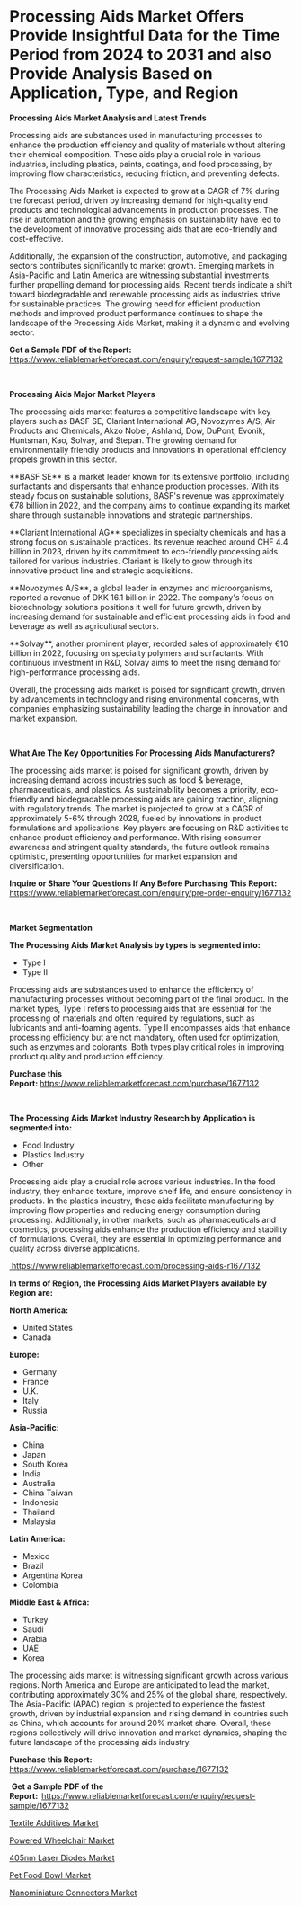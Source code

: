 <p><h1>Processing Aids Market Offers Provide Insightful Data for the Time Period from 2024 to 2031 and also Provide Analysis Based on Application, Type, and Region</h1></p><p><strong>Processing Aids Market Analysis and Latest Trends</strong></p>
<p><p>Processing aids are substances used in manufacturing processes to enhance the production efficiency and quality of materials without altering their chemical composition. These aids play a crucial role in various industries, including plastics, paints, coatings, and food processing, by improving flow characteristics, reducing friction, and preventing defects.</p><p>The Processing Aids Market is expected to grow at a CAGR of 7% during the forecast period, driven by increasing demand for high-quality end products and technological advancements in production processes. The rise in automation and the growing emphasis on sustainability have led to the development of innovative processing aids that are eco-friendly and cost-effective. </p><p>Additionally, the expansion of the construction, automotive, and packaging sectors contributes significantly to market growth. Emerging markets in Asia-Pacific and Latin America are witnessing substantial investments, further propelling demand for processing aids. Recent trends indicate a shift toward biodegradable and renewable processing aids as industries strive for sustainable practices. The growing need for efficient production methods and improved product performance continues to shape the landscape of the Processing Aids Market, making it a dynamic and evolving sector.</p></p>
<p><strong>Get a Sample PDF of the Report:&nbsp;</strong> <a href="https://www.reliablemarketforecast.com/enquiry/request-sample/1677132?utm_campaign=1134&utm_medium=2&utm_source=Github&utm_content=ia&utm_term=30092024&utm_id=processing-aids">https://www.reliablemarketforecast.com/enquiry/request-sample/1677132</a></p>
<p>&nbsp;</p>
<p><strong>Processing Aids Major Market Players</strong></p>
<p><p>The processing aids market features a competitive landscape with key players such as BASF SE, Clariant International AG, Novozymes A/S, Air Products and Chemicals, Akzo Nobel, Ashland, Dow, DuPont, Evonik, Huntsman, Kao, Solvay, and Stepan. The growing demand for environmentally friendly products and innovations in operational efficiency propels growth in this sector.</p><p>**BASF SE** is a market leader known for its extensive portfolio, including surfactants and dispersants that enhance production processes. With its steady focus on sustainable solutions, BASF's revenue was approximately €78 billion in 2022, and the company aims to continue expanding its market share through sustainable innovations and strategic partnerships.</p><p>**Clariant International AG** specializes in specialty chemicals and has a strong focus on sustainable practices. Its revenue reached around CHF 4.4 billion in 2023, driven by its commitment to eco-friendly processing aids tailored for various industries. Clariant is likely to grow through its innovative product line and strategic acquisitions.</p><p>**Novozymes A/S**, a global leader in enzymes and microorganisms, reported a revenue of DKK 16.1 billion in 2022. The company's focus on biotechnology solutions positions it well for future growth, driven by increasing demand for sustainable and efficient processing aids in food and beverage as well as agricultural sectors.</p><p>**Solvay**, another prominent player, recorded sales of approximately €10 billion in 2022, focusing on specialty polymers and surfactants. With continuous investment in R&D, Solvay aims to meet the rising demand for high-performance processing aids.</p><p>Overall, the processing aids market is poised for significant growth, driven by advancements in technology and rising environmental concerns, with companies emphasizing sustainability leading the charge in innovation and market expansion.</p></p>
<p>&nbsp;</p>
<p><strong>What Are The Key Opportunities For Processing Aids Manufacturers?</strong></p>
<p><p>The processing aids market is poised for significant growth, driven by increasing demand across industries such as food & beverage, pharmaceuticals, and plastics. As sustainability becomes a priority, eco-friendly and biodegradable processing aids are gaining traction, aligning with regulatory trends. The market is projected to grow at a CAGR of approximately 5-6% through 2028, fueled by innovations in product formulations and applications. Key players are focusing on R&D activities to enhance product efficiency and performance. With rising consumer awareness and stringent quality standards, the future outlook remains optimistic, presenting opportunities for market expansion and diversification.</p></p>
<p><strong>Inquire or Share Your Questions If Any Before Purchasing This Report:</strong> <a href="https://www.reliablemarketforecast.com/enquiry/pre-order-enquiry/1677132?utm_campaign=1134&utm_medium=2&utm_source=Github&utm_content=ia&utm_term=30092024&utm_id=processing-aids">https://www.reliablemarketforecast.com/enquiry/pre-order-enquiry/1677132</a></p>
<p>&nbsp;</p>
<p><strong>Market Segmentation</strong></p>
<p><strong>The Processing Aids Market Analysis by types is segmented into:</strong></p>
<p><ul><li>Type I</li><li>Type II</li></ul></p>
<p><p>Processing aids are substances used to enhance the efficiency of manufacturing processes without becoming part of the final product. In the market types, Type I refers to processing aids that are essential for the processing of materials and often required by regulations, such as lubricants and anti-foaming agents. Type II encompasses aids that enhance processing efficiency but are not mandatory, often used for optimization, such as enzymes and colorants. Both types play critical roles in improving product quality and production efficiency.</p></p>
<p><strong>Purchase this Report:&nbsp;</strong><a href="https://www.reliablemarketforecast.com/purchase/1677132?utm_campaign=1134&utm_medium=2&utm_source=Github&utm_content=ia&utm_term=30092024&utm_id=processing-aids">https://www.reliablemarketforecast.com/purchase/1677132</a></p>
<p>&nbsp;</p>
<p><strong>The Processing Aids Market Industry Research by Application is segmented into:</strong></p>
<p><ul><li>Food Industry</li><li>Plastics Industry</li><li>Other</li></ul></p>
<p><p>Processing aids play a crucial role across various industries. In the food industry, they enhance texture, improve shelf life, and ensure consistency in products. In the plastics industry, these aids facilitate manufacturing by improving flow properties and reducing energy consumption during processing. Additionally, in other markets, such as pharmaceuticals and cosmetics, processing aids enhance the production efficiency and stability of formulations. Overall, they are essential in optimizing performance and quality across diverse applications.</p></p>
<p><a href="https://www.reliablemarketforecast.com/processing-aids-r1677132?utm_campaign=1134&utm_medium=2&utm_source=Github&utm_content=ia&utm_term=30092024&utm_id=processing-aids">&nbsp;https://www.reliablemarketforecast.com/processing-aids-r1677132</a></p>
<p><strong>In terms of Region, the Processing Aids Market Players available by Region are:</strong></p>
<p>
    <p> <strong> North America: </strong>
        <ul>
            <li>United States</li>
            <li>Canada</li>
        </ul>
        </p> 
    <p> <strong> Europe: </strong>
        <ul>
            <li>Germany</li>
            <li>France</li>
            <li>U.K.</li>
            <li>Italy</li>
            <li>Russia</li>
        </ul>
        </p> 
    <p> <strong> Asia-Pacific: </strong>
        <ul>
            <li>China</li>
            <li>Japan</li>
            <li>South Korea</li>
            <li>India</li>
            <li>Australia</li>
            <li>China Taiwan</li>
            <li>Indonesia</li>
            <li>Thailand</li>
            <li>Malaysia</li>
        </ul>
        </p> 
    <p> <strong> Latin America: </strong>
        <ul>
            <li>Mexico</li>
            <li>Brazil</li>
            <li>Argentina Korea</li>
            <li>Colombia</li>
        </ul>
        </p> 
    <p> <strong> Middle East & Africa: </strong>
        <ul>
            <li>Turkey</li>
            <li>Saudi</li>
            <li>Arabia</li>
            <li>UAE</li>
            <li>Korea</li>
        </ul>
    </p>
    </p>
<p><p>The processing aids market is witnessing significant growth across various regions. North America and Europe are anticipated to lead the market, contributing approximately 30% and 25% of the global share, respectively. The Asia-Pacific (APAC) region is projected to experience the fastest growth, driven by industrial expansion and rising demand in countries such as China, which accounts for around 20% market share. Overall, these regions collectively will drive innovation and market dynamics, shaping the future landscape of the processing aids industry.</p></p>
<p><strong>Purchase this Report: </strong><a href="https://www.reliablemarketforecast.com/purchase/1677132?utm_campaign=1134&utm_medium=2&utm_source=Github&utm_content=ia&utm_term=30092024&utm_id=processing-aids">https://www.reliablemarketforecast.com/purchase/1677132</a></p>
<p>&nbsp;<strong>Get a Sample PDF of the Report:&nbsp;&nbsp;</strong><a href="https://www.reliablemarketforecast.com/enquiry/request-sample/1677132?utm_campaign=1134&utm_medium=2&utm_source=Github&utm_content=ia&utm_term=30092024&utm_id=processing-aids">https://www.reliablemarketforecast.com/enquiry/request-sample/1677132</a></p>
<p><strong></strong></p>
<p><p><a href="https://github.com/BryceTownsendr/Market-Research-Report-List-6/blob/main/textile-additives-market.md?utm_campaign=1134&utm_medium=2&utm_source=Github&utm_content=ia&utm_term=30092024&utm_id=processing-aids">Textile Additives Market</a></p><p><a href="https://www.linkedin.com/pulse/global-powered-wheelchair-market-trends-insights-growth-opportunities-cwn0e?utm_campaign=1134&utm_medium=2&utm_source=Github&utm_content=ia&utm_term=30092024&utm_id=processing-aids">Powered Wheelchair Market</a></p><p><a href="https://issuu.com/reportprime-2/docs/405nm-laser-diodes-market-size-2030_1c3d67726dc683?utm_campaign=1134&utm_medium=2&utm_source=Github&utm_content=ia&utm_term=30092024&utm_id=processing-aids">405nm Laser Diodes Market</a></p><p><a href="https://www.linkedin.com/pulse/pet-food-bowl-market-global-insights-sales-trends-2024-et8jf?utm_campaign=1134&utm_medium=2&utm_source=Github&utm_content=ia&utm_term=30092024&utm_id=processing-aids">Pet Food Bowl Market</a></p><p><a href="https://issuu.com/reportprime-2/docs/nanominiature-connectors-market-siz_49dc18cf0371af?utm_campaign=1134&utm_medium=2&utm_source=Github&utm_content=ia&utm_term=30092024&utm_id=processing-aids">Nanominiature Connectors Market</a></p></p>